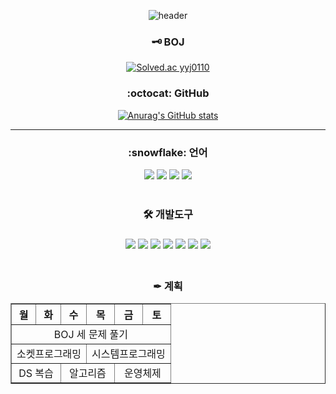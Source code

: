 <div align=center>

![header](https://capsule-render.vercel.app/api?type=rect&color=gradient&customColorList=20&height=150&section=header&text=Merry%20Berry&fontColor=ffffff&fontSize=50&fontAlignY=35&animation=fadeIn&desc=YoungJun%20Ryu&descAlignY=70)
<br>
<h3>🗝 BOJ</h3>
  
[![Solved.ac
yyj0110](http://mazassumnida.wtf/api/v2/generate_badge?boj=yyj0110)](https://solved.ac/yyj0110)
<h3>:octocat: GitHub</h3>
  
 [![Anurag's GitHub stats](https://github-readme-stats.vercel.app/api?username=Merry-Berry&show_icons=true&theme=radical)](https://github.com/Merry-Berry/github-readme-stats)
<hr>

<h3>:snowflake: 언어</h3>

<img src="https://img.shields.io/badge/C-A8B9CC?style=flat-square&logo=C&logoColor=white"/> <img src="https://img.shields.io/badge/C++-00599C?style=flat-square&logo=C%2B%2B&logoColor=white"/> <img src="https://img.shields.io/badge/Java-007396?style=flat-square&logo=Java&logoColor=white"/> <img src="https://img.shields.io/badge/Python-3776AB?style=flat-square&logo=Python&logoColor=white"/> 
<br>
<br>
<h3>🛠 개발도구<h3>

<img src="https://img.shields.io/badge/Linux-FCC624?style=flat-square&logo=Linux&logoColor=black"/> <img src="https://img.shields.io/badge/Ubuntu-E95420?style=flat-square&logo=Ubuntu&logoColor=white"/> <img src="https://img.shields.io/badge/VisualStudio-5C2D91?style=flat-square&logo=Visual Studio&logoColor=white"/> <img src="https://img.shields.io/badge/VSCode-007ACC?style=flat-square&logo=Visual Studio Code&logoColor=white"/> <img src="https://img.shields.io/badge/Eclipse-2C2255?style=flat-square&logo=Eclipse&logoColor=white"/> <img src="https://img.shields.io/badge/Vim-019733?style=flat-square&logo=Vim&logoColor=white"/> <img src="https://img.shields.io/badge/VMware-607078?style=flat-square&logo=VMware&logoColor=white"/>
<br>
<br>
<h3>✒ 계획</h3>
<table border="1" align="center">
	<th>월</th>
	<th>화</th>
  <th>수</th>
	<th>목</th>
  <th>금</th>
	<th>토</th>
	<tr align="center">
    <td colspan="6">BOJ 세 문제 풀기</td>
	</tr>
  <tr align="center">
    <td colspan="3">소켓프로그래밍</td>
    <td colspan="3">시스템프로그래밍</td>
  </tr>
  <tr align="center">
    <td colspan="2">DS 복습</td>
    <td colspan="2">알고리즘</td>
    <td colspan="2">운영체제</td>
  </tr>
</table>
</div>
<!--
**Merry-Berry/Merry-Berry** is a ✨ _special_ ✨ repository because its `README.md` (this file) appears on your GitHub profile.

Here are some ideas to get you started:

- 🔭 I’m currently working on ...
- 🌱 I’m currently learning ...
- 👯 I’m looking to collaborate on ...
- 🤔 I’m looking for help with ...
- 💬 Ask me about ...
- 📫 How to reach me: ...
- 😄 Pronouns: ...
- ⚡ Fun fact: ...
-->
